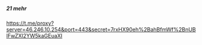 ##### 21 mehr
https://t.me/proxy?server=46.246.10.254&port=443&secret=7rxHX90eh%2BahBfmWf%2BnUBlFwZXl2YW5kaGEuaXI
